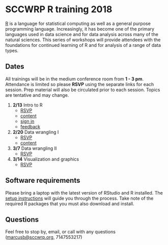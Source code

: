 # SCCWRP R training 2018

[R](https://www.r-project.org/) is a language for statistical computing as well as a general purpose programming language. Increasingly, it has become one of the primary languages used in data science and for data analysis across many of the natural sciences. This series of workshops will provide attendees with the foundations for continued learning of R and for analysis of a range of data types. 

## Dates

All trainings will be in the medium conference room from **1 - 3 pm**.  Attendance is limited so please **RSVP** using the separate links for each session.  Prep material will also be circulated prior to each session.  Topics are tentative and may change.  

1) **2/13** Intro to R 
     * [RSVP](https://goo.gl/forms/CUhmhcsrle7a8Buf1)
     * [content](https://SCCWRP.github.io/R_training_2018/lessons/Intro_to_R.html)
     * [sign in](https://goo.gl/forms/ZvvteoDTJ1qlsRge2)
     * [feedback](https://goo.gl/forms/nQbBvZHr99qkPlme2)
2) **2/20** Data wrangling I 
     * [RSVP](https://goo.gl/forms/cyxbrMUZfYOB3Z9C3)
     * [content](https://SCCWRP.github.io/R_training_2018/lessons/Data_Wrangling_1.html)
3) **3/7** Data wrangling II 
     * [RSVP](https://goo.gl/forms/7qgFwmGo4QBz4R7v1)
4) **3/14** Visualization and graphics 
     * [RSVP](https://goo.gl/forms/6pQbkGCPt3gLfeCH3)

## Software requirements

Please bring a laptop with the latest version of RStudio and R installed.  The [setup instructions](https://SCCWRP.github.io/R_training_2018/lessons/setup.html) will guide you through the process.  Take note of the required R packages that you must also download and install.

## Questions

Feel free to stop by, email, or call with any questions ([marcusb@sccwrp.org](mailto:marcusb@sccwrp.org), 7147553217)